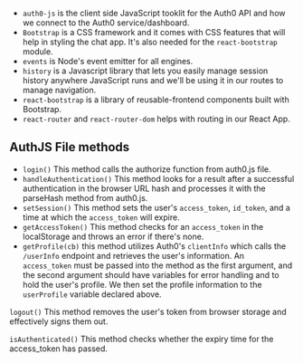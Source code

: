 * `auth0-js` is the client side JavaScript tooklit for the Auth0 API and how we connect to the Auth0 service/dashboard.
* `Bootstrap` is a CSS framework and it comes with CSS features that will help in styling the chat app. It's also needed for the `react-bootstrap` module.
* `events` is Node's event emitter for all engines.
* `history` is a Javascript library that lets you easily manage session history anywhere JavaScript runs and we'll be using it in our routes to manage navigation.
* `react-bootstrap` is a library of reusable-frontend components built with Bootstrap.
* `react-router` and `react-router-dom` helps with routing in our React App.

## AuthJS File methods

* `login()` This method calls the authorize function from auth0.js file.
* `handleAuthentication()` This method looks for a result after a successful authentication in the browser URL hash and processes it with the parseHash method from auth0.js.
* `setSession()` This method  sets the user's `access_token`, `id_token`, and a time at which the `access_token` will expire.
* `getAccessToken()` This method checks for an `access_token` in the localStorage and throws an error if there's none.
* `getProfile(cb)` this method utilizes Auth0's `clientInfo` which calls the `/userInfo` endpoint and retrieves the user's information. An `access_token` must be passed into the method as the first argument, and the second argument should have variables for error handling and to hold the user's profile. We then set the profile information to the `userProfile` variable declared above.

`logout()` This method removes the user's token from browser storage and effectively signs them out.

`isAuthenticated()` This method checks whether the expiry time for the access_token has passed.
